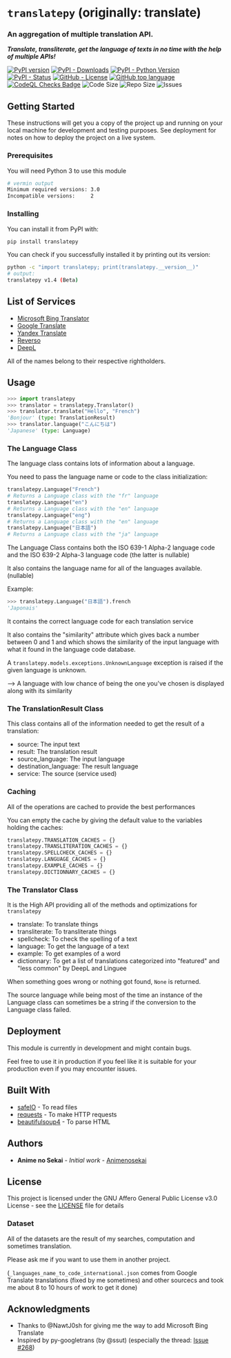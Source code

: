 # `translatepy` (originally: translate)

### An aggregation of multiple translation API.  
***Translate, transliterate, get the language of texts in no time with the help of multiple APIs!***

[![PyPI version](https://badge.fury.io/py/translatepy.svg)](https://pypi.org/project/translatepy/)
[![PyPI - Downloads](https://img.shields.io/pypi/dm/translatepy)](https://pypistats.org/packages/translatepy)
[![PyPI - Python Version](https://img.shields.io/pypi/pyversions/translatepy)](https://pypi.org/project/translatepy/)
[![PyPI - Status](https://img.shields.io/pypi/status/translatepy)](https://pypi.org/project/translatepy/)
[![GitHub - License](https://img.shields.io/github/license/Animenosekai/translate)](https://github.com/Animenosekai/translate/blob/master/LICENSE)
[![GitHub top language](https://img.shields.io/github/languages/top/Animenosekai/translate)](https://github.com/Animenosekai/translate)
[![CodeQL Checks Badge](https://github.com/Animenosekai/translate/workflows/CodeQL%20Python%20Analysis/badge.svg)](https://github.com/Animenosekai/translate/actions?query=workflow%3ACodeQL)
![Code Size](https://img.shields.io/github/languages/code-size/Animenosekai/translate)
![Repo Size](https://img.shields.io/github/repo-size/Animenosekai/translate)
![Issues](https://img.shields.io/github/issues/Animenosekai/translate)


## Getting Started

These instructions will get you a copy of the project up and running on your local machine for development and testing purposes. See deployment for notes on how to deploy the project on a live system.

### Prerequisites

You will need Python 3 to use this module

```bash
# vermin output
Minimum required versions: 3.0
Incompatible versions:     2
```

### Installing

You can install it from PyPI with:

```bash
pip install translatepy
```

You can check if you successfully installed it by printing out its version:

```bash
python -c "import translatepy; print(translatepy.__version__)"
# output:
translatepy v1.4 (Beta)
```

## List of Services

- [Microsoft Bing Translator](https://www.bing.com/translator)
- [Google Translate](https://translate.google.com)
- [Yandex Translate](https://translate.yandex.com)
- [Reverso](https://www.reverso.net/text_translation.aspx)
- [DeepL](https://www.deepl.com/translator)

All of the names belong to their respective rightholders.


## Usage
```python
>>> import translatepy
>>> translator = translatepy.Translator()
>>> translator.translate("Hello", "French")
'Bonjour' (type: TranslationResult)
>>> translator.language("こんにちは")
'Japanese' (type: Language)
```

### The Language Class
The language class contains lots of information about a language.

You need to pass the language name or code to the class initialization:
```python
translatepy.Language("French")
# Returns a Language class with the "fr" language
translatepy.Language("en")
# Returns a Language class with the "en" language
translatepy.Language("eng")
# Returns a Language class with the "en" language
translatepy.Language("日本語")
# Returns a Language class with the "ja" language
```

The Language Class contains both the ISO 639-1 Alpha-2 language code and the ISO 639-2 Alpha-3 language code (the latter is nullable)

It also contains the language name for all of the languages available. (nullable)

Example:
```python
>>> translatepy.Language("日本語").french
'Japonais'
```

It contains the correct language code for each translation service

It also contains the "similarity" attribute which gives back a number between 0 and 1 and which shows the similarity of the input language with what it found in the language code database.

A `translatepy.models.exceptions.UnknownLanguage` exception is raised if the given language is unknown.

——> A language with low chance of being the one you've chosen is displayed along with its similarity

### The TranslationResult Class
This class contains all of the information needed to get the result of a translation:

- source: The input text
- result: The translation result
- source_language: The input language
- destination_language: The result language
- service: The source (service used)

### Caching
All of the operations are cached to provide the best performances

You can empty the cache by giving the default value to the variables holding the caches:

```python
translatepy.TRANSLATION_CACHES = {}
translatepy.TRANSLITERATION_CACHES = {}
translatepy.SPELLCHECK_CACHES = {}
translatepy.LANGUAGE_CACHES = {}
translatepy.EXAMPLE_CACHES = {}
translatepy.DICTIONNARY_CACHES = {}
```

### The Translator Class
It is the High API providing all of the methods and optimizations for `translatepy`
- translate: To translate things
- transliterate: To transliterate things
- spellcheck: To check the spelling of a text
- language: To get the language of a text
- example: To get examples of a word
- dictionnary: To get a list of translations categorized into "featured" and "less common" by DeepL and Linguee

When something goes wrong or nothing got found, `None` is returned.

The source language while being most of the time an instance of the Language class can sometimes be a string if the conversion to the Language class failed.


## Deployment

This module is currently in development and might contain bugs.

Feel free to use it in production if you feel like it is suitable for your production even if you may encounter issues.

## Built With

* [safeIO](https://github.com/Animenosekai/safeIO) - To read files
* [requests](https://github.com/psf/requests) - To make HTTP requests
* [beautifulsoup4](https://pypi.org/project/beautifulsoup4/) - To parse HTML

## Authors

* **Anime no Sekai** - *Initial work* - [Animenosekai](https://github.com/Animenosekai)

## License

This project is licensed under the GNU Affero General Public License v3.0 License - see the [LICENSE](LICENSE) file for details

### Dataset
All of the datasets are the result of my searches, computation and sometimes translation.

Please ask me if you want to use them in another project.

(`_languages_name_to_code_international.json` comes from Google Translate translations (fixed by me sometimes) and other sourcecs and took me about 8 to 10 hours of work to get it done)

## Acknowledgments

* Thanks to @NawtJ0sh for giving me the way to add Microsoft Bing Translate
* Inspired by py-googletrans (by @ssut) (especially the thread: [Issue #268](https://github.com/ssut/py-googletrans/issues/268))
